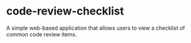 # code-review-checklist
A simple web-based application that allows users to view a checklist of common code review items.
